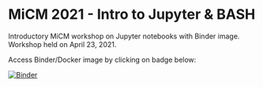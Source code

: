 # MiCM 2021 - Intro to Jupyter & BASH
Introductory MiCM workshop on Jupyter notebooks with Binder image. Workshop held on April 23, 2021.

Access Binder/Docker image by clicking on badge below:

[![Binder](https://mybinder.org/badge_logo.svg)](https://mybinder.org/v2/gh/DylanMannKrzisnik/MiCM_W2021_Jupyter.git/main?filepath=MiCM_2021_notebook.ipynb)
